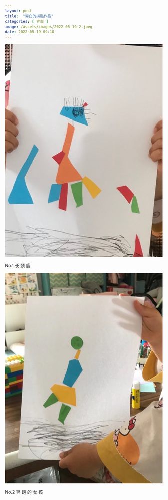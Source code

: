 ```yaml
---
layout: post
title:  "弈白的拼贴作品"
categories: [ 弈白 ]
image: /assets/images/2022-05-19-2.jpeg
date: 2022-05-19 09:10
---
```


<div class="img">
   <img src="/assets/images/2022-05-19-1.jpeg">
   <p>No.1 长 颈 鹿</p>
</div>

<div class="img">
   <img src="/assets/images/2022-05-19-2.jpeg">
   <p>No.2 奔 跑 的 女 孩</p>
</div>
